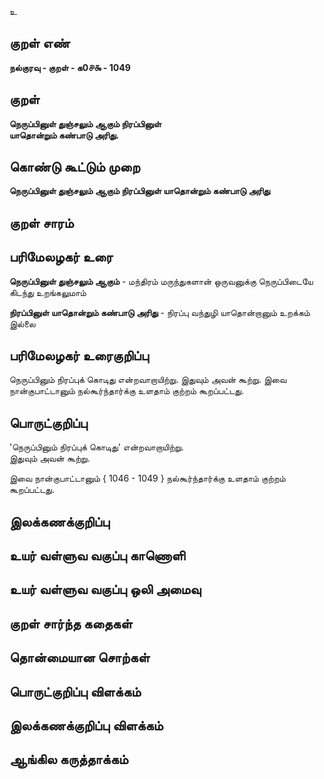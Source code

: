 உ

## குறள் எண் 

**நல்குரவு - குறள் - க0௪௯ - 1049**

## குறள் 

**நெருப்பினுள் துஞ்சலும் ஆகும் நிரப்பினுள்  
யாதொன்றும் கண்பாடு அரிது.**

## கொண்டு கூட்டும் முறை

**நெருப்பினுள் துஞ்சலும் ஆகும் நிரப்பினுள் யாதொன்றும் கண்பாடு அரிது**

## குறள் சாரம் 


## பரிமேலழகர் உரை

**நெருப்பினுள் துஞ்சலும் ஆகும்** - மந்திரம் மருந்துகளான் ஒருவனுக்கு நெருப்பிடையே கிடந்து உறங்கலுமாம்  

**நிரப்பினுள் யாதொன்றும் கண்பாடு அரிது** - நிரப்பு வந்துழி யாதொன்றானும் உறக்கம் இல்லை

## பரிமேலழகர் உரைகுறிப்பு   

நெருப்பினும் நிரப்புக் கொடிது என்றவாறாயிற்று. இதுவும் அவன் கூற்று. இவை நான்குபாட்டானும் நல்கூர்ந்தார்க்கு உளதாம் குற்றம் கூறப்பட்டது.

## பொருட்குறிப்பு 

'நெருப்பினும் நிரப்புக் கொடிது' என்றவாறாயிற்று.   
இதுவும் அவன் கூற்று. 

இவை நான்குபாட்டானும் { 1046 - 1049 } நல்கூர்ந்தார்க்கு உளதாம் குற்றம் கூறப்பட்டது.

## இலக்கணக்குறிப்பு  


## உயர் வள்ளுவ வகுப்பு காணொளி


## உயர் வள்ளுவ வகுப்பு ஒலி அமைவு 

 
## குறள் சார்ந்த கதைகள் 


## தொன்மையான சொற்கள்


## பொருட்குறிப்பு விளக்கம்


## இலக்கணக்குறிப்பு விளக்கம்


## ஆங்கில கருத்தாக்கம் 


